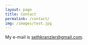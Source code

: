 ```yaml
---
layout: page
title: Contact
permalink: /contact/
img: /images/test.jpg
---
```


My e-mail is [sethkranzler@gmail.com](mailto:sethkranzler@gmail.com).